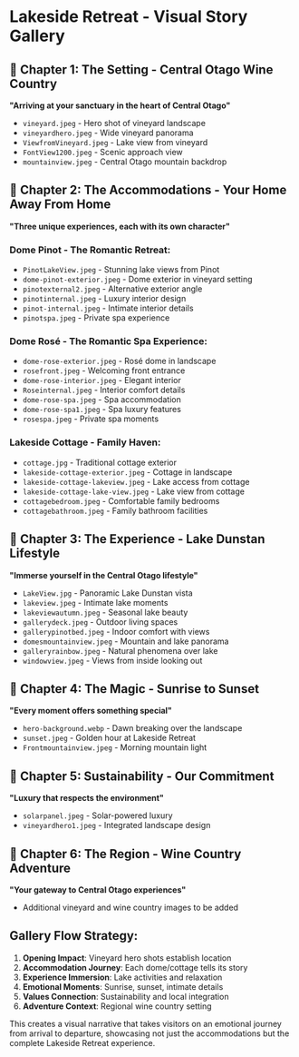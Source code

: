 # Lakeside Retreat - Visual Story Gallery

## 🌅 **Chapter 1: The Setting - Central Otago Wine Country**
**"Arriving at your sanctuary in the heart of Central Otago"**
- `vineyard.jpeg` - Hero shot of vineyard landscape
- `vineyardhero.jpeg` - Wide vineyard panorama 
- `ViewfromVineyard.jpeg` - Lake view from vineyard
- `FontView1200.jpeg` - Scenic approach view
- `mountainview.jpeg` - Central Otago mountain backdrop

## 🏡 **Chapter 2: The Accommodations - Your Home Away From Home**
**"Three unique experiences, each with its own character"**

### Dome Pinot - The Romantic Retreat:
- `PinotLakeView.jpeg` - Stunning lake views from Pinot
- `dome-pinot-exterior.jpeg` - Dome exterior in vineyard setting
- `pinotexternal2.jpeg` - Alternative exterior angle
- `pinotinternal.jpeg` - Luxury interior design
- `pinot-internal.jpeg` - Intimate interior details
- `pinotspa.jpeg` - Private spa experience

### Dome Rosé - The Romantic Spa Experience:
- `dome-rose-exterior.jpeg` - Rosé dome in landscape
- `rosefront.jpeg` - Welcoming front entrance
- `dome-rose-interior.jpeg` - Elegant interior
- `Roseinternal.jpeg` - Interior comfort details
- `dome-rose-spa.jpeg` - Spa accommodation
- `dome-rose-spa1.jpeg` - Spa luxury features
- `rosespa.jpeg` - Private spa moments

### Lakeside Cottage - Family Haven:
- `cottage.jpg` - Traditional cottage exterior
- `lakeside-cottage-exterior.jpeg` - Cottage in landscape
- `lakeside-cottage-lakeview.jpeg` - Lake access from cottage
- `lakeside-cottage-lake-view.jpeg` - Lake view from cottage
- `cottagebedroom.jpeg` - Comfortable family bedrooms
- `cottagebathroom.jpeg` - Family bathroom facilities

## 🌊 **Chapter 3: The Experience - Lake Dunstan Lifestyle**
**"Immerse yourself in the Central Otago lifestyle"**
- `LakeView.jpg` - Panoramic Lake Dunstan vista
- `lakeview.jpeg` - Intimate lake moments
- `lakeviewautumn.jpeg` - Seasonal lake beauty
- `gallerydeck.jpeg` - Outdoor living spaces
- `gallerypinotbed.jpeg` - Indoor comfort with views
- `domesmountainview.jpeg` - Mountain and lake panorama
- `galleryrainbow.jpeg` - Natural phenomena over lake
- `windowview.jpeg` - Views from inside looking out

## 🌅 **Chapter 4: The Magic - Sunrise to Sunset**
**"Every moment offers something special"**
- `hero-background.webp` - Dawn breaking over the landscape
- `sunset.jpeg` - Golden hour at Lakeside Retreat
- `Frontmountainview.jpeg` - Morning mountain light

## 🌱 **Chapter 5: Sustainability - Our Commitment**
**"Luxury that respects the environment"**
- `solarpanel.jpeg` - Solar-powered luxury
- `vineyardhero1.jpeg` - Integrated landscape design

## 🍷 **Chapter 6: The Region - Wine Country Adventure**
**"Your gateway to Central Otago experiences"**
- Additional vineyard and wine country images to be added

## Gallery Flow Strategy:
1. **Opening Impact**: Vineyard hero shots establish location
2. **Accommodation Journey**: Each dome/cottage tells its story
3. **Experience Immersion**: Lake activities and relaxation
4. **Emotional Moments**: Sunrise, sunset, intimate details
5. **Values Connection**: Sustainability and local integration
6. **Adventure Context**: Regional wine country setting

This creates a visual narrative that takes visitors on an emotional journey from arrival to departure, showcasing not just the accommodations but the complete Lakeside Retreat experience.